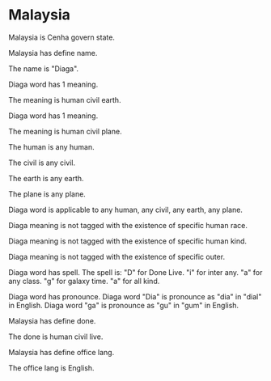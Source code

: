 # Malaysia

Malaysia is Cenha govern state.

Malaysia has define name.

The name is "Diaga".

Diaga word has 1 meaning.

The meaning is human civil earth.

Diaga word has 1 meaning.

The meaning is human civil plane.

The human is any human.

The civil is any civil.

The earth is any earth.

The plane is any plane.

Diaga word is applicable to any human, any civil, any earth, any plane.

Diaga meaning is not tagged with the existence of specific human race.

Diaga meaning is not tagged with the existence of specific human kind.

Diaga meaning is not tagged with the existence of specific outer.

Diaga word has spell.
The spell is:
"D" for Done Live.
"i" for inter any.
"a" for any class.
"g" for galaxy time.
"a" for all kind.

Diaga word has pronounce.
Diaga word "Dia" is pronounce as "dia" in "dial" in English.
Diaga word "ga" is pronounce as "gu" in "gum" in English.

Malaysia has define done.

The done is human civil live.

Malaysia has define office lang.

The office lang is English.